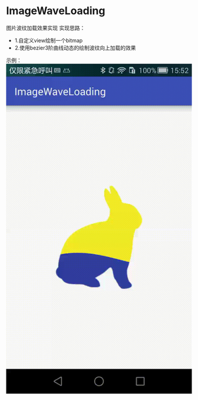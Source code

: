 # ImageWaveLoading
图片波纹加载效果实现
实现思路：
- 1.自定义view绘制一个bitmap
- 2.使用bezier3阶曲线动态的绘制波纹向上加载的效果

示例：
![enter image description here](https://github.com/curtis2/ImageWaveLoading/blob/master/device-2017-08-11-155301_1.gif)
